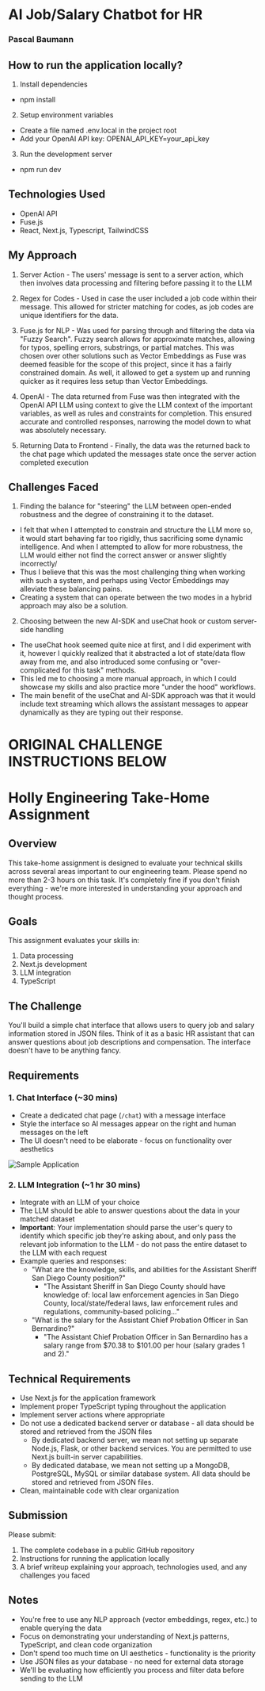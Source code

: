 # AI Job/Salary Chatbot for HR

### Pascal Baumann

## How to run the application locally?

1. Install dependencies

- npm install

2. Setup environment variables

- Create a file named .env.local in the project root
- Add your OpenAI API key: OPENAI_API_KEY=your_api_key

3. Run the development server

- npm run dev

## Technologies Used

- OpenAI API
- Fuse.js
- React, Next.js, Typescript, TailwindCSS

## My Approach

1. Server Action - The users' message is sent to a server action, which then involves data processing and filtering before passing it to the LLM

2. Regex for Codes - Used in case the user included a job code within their message. This allowed for stricter matching for codes, as job codes are unique identifiers for the data.

3. Fuse.js for NLP - Was used for parsing through and filtering the data via "Fuzzy Search". Fuzzy search allows for approximate matches, allowing for typos, spelling errors, substrings, or partial matches. This was chosen over other solutions such as Vector Embeddings as Fuse was deemed feasible for the scope of this project, since it has a fairly constrained domain. As well, it allowed to get a system up and running quicker as it requires less setup than Vector Embeddings.

4. OpenAI - The data returned from Fuse was then integrated with the OpenAI API LLM using context to give the LLM context of the important variables, as well as rules and constraints for completion. This ensured accurate and controlled responses, narrowing the model down to what was absolutely necessary.

5. Returning Data to Frontend - Finally, the data was the returned back to the chat page which updated the messages state once the server action completed execution

## Challenges Faced

1. Finding the balance for "steering" the LLM between open-ended robustness and the degree of constraining it to the dataset.

- I felt that when I attempted to constrain and structure the LLM more so, it would start behaving far too rigidly, thus sacrificing some dynamic intelligence. And when I attempted to allow for more robustness, the LLM would either not find the correct answer or answer slightly incorrectly/
- Thus I believe that this was the most challenging thing when working with such a system, and perhaps using Vector Embeddings may alleviate these balancing pains.
- Creating a system that can operate between the two modes in a hybrid approach may also be a solution.

2. Choosing between the new AI-SDK and useChat hook or custom server-side handling

- The useChat hook seemed quite nice at first, and I did experiment with it, however I quickly realized that it abstracted a lot of state/data flow away from me, and also introduced some confusing or "over-complicated for this task" methods.
- This led me to choosing a more manual approach, in which I could showcase my skills and also practice more "under the hood" workflows.
- The main benefit of the useChat and AI-SDK approach was that it would include text streaming which allows the assistant messages to appear dynamically as they are typing out their response.

# ORIGINAL CHALLENGE INSTRUCTIONS BELOW

# Holly Engineering Take-Home Assignment

## Overview

This take-home assignment is designed to evaluate your technical skills across several areas important to our engineering team. Please spend no more than 2-3 hours on this task. It's completely fine if you don't finish everything - we're more interested in understanding your approach and thought process.

## Goals

This assignment evaluates your skills in:

1. Data processing
2. Next.js development
3. LLM integration
4. TypeScript

## The Challenge

You'll build a simple chat interface that allows users to query job and salary information stored in JSON files. Think of it as a basic HR assistant that can answer questions about job descriptions and compensation. The interface doesn't have to be anything fancy.

## Requirements

### 1. Chat Interface (~30 mins)

- Create a dedicated chat page (`/chat`) with a message interface
- Style the interface so AI messages appear on the right and human messages on the left
- The UI doesn't need to be elaborate - focus on functionality over aesthetics

![Sample Application](public/sample.png)

### 2. LLM Integration (~1 hr 30 mins)

- Integrate with an LLM of your choice
- The LLM should be able to answer questions about the data in your matched dataset
- **Important**: Your implementation should parse the user's query to identify which specific job they're asking about, and only pass the relevant job information to the LLM - do not pass the entire dataset to the LLM with each request
- Example queries and responses:
  - "What are the knowledge, skills, and abilities for the Assistant Sheriff San Diego County position?"
    - "The Assistant Sheriff in San Diego County should have knowledge of: local law enforcement agencies in San Diego County, local/state/federal laws, law enforcement rules and regulations, community-based policing..."
  - "What is the salary for the Assistant Chief Probation Officer in San Bernardino?"
    - "The Assistant Chief Probation Officer in San Bernardino has a salary range from $70.38 to $101.00 per hour (salary grades 1 and 2)."

## Technical Requirements

- Use Next.js for the application framework
- Implement proper TypeScript typing throughout the application
- Implement server actions where appropriate
- Do not use a dedicated backend server or database - all data should be stored and retrieved from the JSON files
  - By dedicated backend server, we mean not setting up separate Node.js, Flask, or other backend services. You are permitted to use Next.js built-in server capabilities.
  - By dedicated database, we mean not setting up a MongoDB, PostgreSQL, MySQL or similar database system. All data should be stored and retrieved from JSON files.
- Clean, maintainable code with clear organization

## Submission

Please submit:

1. The complete codebase in a public GitHub repository
2. Instructions for running the application locally
3. A brief writeup explaining your approach, technologies used, and any challenges you faced

## Notes

- You're free to use any NLP approach (vector embeddings, regex, etc.) to enable querying the data
- Focus on demonstrating your understanding of Next.js patterns, TypeScript, and clean code organization
- Don't spend too much time on UI aesthetics - functionality is the priority
- Use JSON files as your database - no need for external data storage
- We'll be evaluating how efficiently you process and filter data before sending to the LLM
